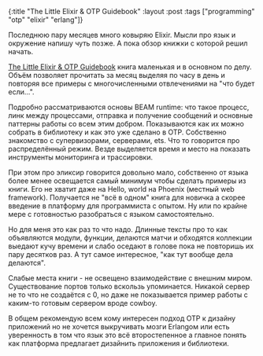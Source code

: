 {:title "The Little Elixir & OTP Guidebook"
 :layout :post
 :tags  ["programming" "otp" "elixir" "erlang"]}

Последнюю пару месяцев много ковыряю Elixir. Мысли про язык и окружение напишу чуть позже. А пока обзор книжки с которой решил начать.

[The Little Elixir & OTP Guidebook](https://www.manning.com/books/the-little-elixir-and-otp-guidebook) книга маленькая и в основном по делу. Объём позволяет прочитать за месяц выделяя по часу в день и повторяя все примеры с многочисленными отвлечениями на "что будет если...".

Подробно рассматриваются основы BEAM runtime: что такое процесс, линк между процессами, отправка и получение сообщений и основные паттерны работы со всем этим добром. Показываются как их можно собрать в библиотеку и как это уже сделано в OTP. Собственно знакомство с супервизорами, серверами, ets. Что то говорится про распределённый режим. Везде выделяется время и место на показать инструменты мониторинга и трассировки.

При этом про эликсир говорится довольно мало, собственно от языка более менее освещается самый минимум чтобы сделать примеры из книги. Его не хватит даже на Hello, world на Phoenix (местный web framework). Получается не "всё в одном" книга для новичка а скорее введение в платформу для программиста с опытом. Ну или по крайне мере с готовностью разобраться с языком самостоятельно.

Но для меня это как раз то что надо. Длинные тексты про то как объявляются модули, функции, делаются матчи и обходятся коллекции выедают кучу времени и слабо оседают в голове пока не повторишь их пару десятков раз. А тут самое интересное, "как тут вообще дела делаются".

Слабые места книги - не освещено взаимодействие с внешним миром. Существование портов только вскользь упоминается. Никакой сервер не то что не создаётся с 0, но даже не показывается пример работы с каким-то готовым сервером вроде cowboy.

В общем рекомендую всем кому интересен подход OTP к дизайну приложений но не хочется выкручивать мозги Erlangом или есть уверенность в том что язык это всё второстепенное а главное понять как платформа предлагает дизайнить приложения и библиотеки.
